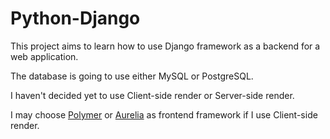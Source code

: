 # Python-Django

This project aims to learn how to use Django framework as a backend for a web application.

The database is going to use either MySQL or PostgreSQL.

I haven't decided yet to use Client-side render or Server-side render.

I may choose [Polymer](https://www.polymer-project.org/) or [Aurelia](http://aurelia.io/) as frontend framework if I use Client-side render. 
